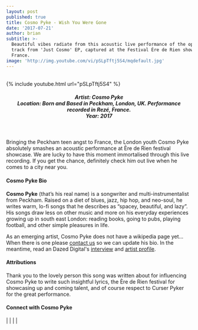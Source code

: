 ```yaml
---
layout: post
published: true
title: Cosmo Pyke - Wish You Were Gone
date: '2017-07-21'
author: brian
subtitle: >-
  Beautiful vibes radiate from this acoustic live performance of the opening
  track from 'Just Cosmo' EP, captured at the Festival Ère de Rien showcase in
  France.
image: 'http://img.youtube.com/vi/pSLpTftj5S4/mqdefault.jpg'
---
```

<br />
{% include youtube.html url="pSLpTftj5S4" %} 
<br>
<h5 style="text-align: center;">
Artist: Cosmo Pyke <br>
Location: Born and Based in Peckham, London, UK. Performance recorded in Rezé, France. <br>
Year: 2017
</h5>
<br>

Bringing the Peckham teen angst to France, the London youth Cosmo Pyke absolutely smashes an acoustic performance at Ère de Rien festival showcase. We are lucky to have this moment immortalised through this live recording. If you get the chance, definitely check him out live when he comes to a city near you.

#### Cosmo Pyke Bio

**Cosmo Pyke** (that’s his real name) is a songwriter and multi-instrumentalist from Peckham. Raised on a diet of blues, jazz, hip hop, and neo-soul, he writes warm, lo-fi songs that he describes as “spacey, beautiful, and lazy”. His songs draw less on other music and more on his everyday experiences growing up in south east London: reading books, going to pubs, playing football, and other simple pleasures in life.

As an emerging artist, Cosmo Pyke does not have a wikipedia page yet... When there is one please [contact us](http://www.rwz.io/contact) so we can update his bio. In the meantime, read an Dazed Digital's <a href="http://www.dazeddigital.com/music/article/33695/1/cosmo-pyke-social-sites-video" target="_blank">interview</a> and <a href="http://www.dazeddigital.com/projects/article/35401/1/cosmo-pyke-musician-biography-dazed-100-profile" target="_blank">artist profile</a>.

#### Attributions

Thank you to the lovely person this song was written about for influencing Cosmo Pyke to write such insightful lyrics, the Ère de Rien festival for showcasing up and coming talent, and of course respect to Curser Pyker for the great performance.

#### Connect with Cosmo Pyke


<a class="fa fa-facebook" href="https://www.facebook.com/cosmopykemusic" target="_blank"></a> | 
<a class="fa fa-twitter" href="https://twitter.com/cosmopyke" target="_blank"></a> | 
<a class="fa fa-youtube" href="https://www.youtube.com/channel/UC7yJwfM_D7K40crQLIHeHjA" target="_blank"></a> | 
<a class="fa fa-instagram" href="https://www.instagram.com/cosmo_pyke" target="_blank"></a> | 
<a class="fa fa-soundcloud" href="https://soundcloud.com/cosmopyke" target="_blank"></a>
